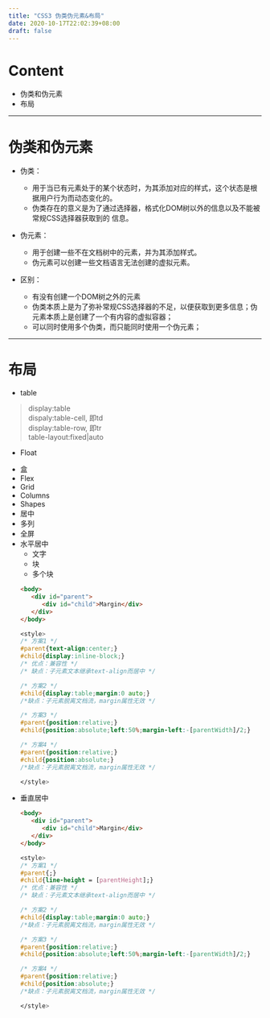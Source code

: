 ```yaml
---
title: "CSS3 伪类伪元素&布局"
date: 2020-10-17T22:02:39+08:00
draft: false
---
```

# Content
- 伪类和伪元素
- 布局
---
# 伪类和伪元素
- 伪类：
   - ⽤于当已有元素处于的某个状态时，为其添加对应的样式，这个状态是根据⽤户⾏为⽽动态变化的。
   - 伪类存在的意义是为了通过选择器，格式化DOM树以外的信息以及不能被常规CSS选择器获取到的
信息。

- 伪元素：
   - ⽤于创建⼀些不在⽂档树中的元素，并为其添加样式。
   - 伪元素可以创建⼀些⽂档语⾔⽆法创建的虚拟元素。
- 区别：
   - 有没有创建⼀个DOM树之外的元素
   - 伪类本质上是为了弥补常规CSS选择器的不⾜，以便获取到更多信息；伪元素本质上是创建了⼀个有内容的虚拟容器；
   - 可以同时使⽤多个伪类，⽽只能同时使⽤⼀个伪元素；
---
# 布局
- table

>   display:table  
>   dispaly:table-cell,  即td  
>   display:table-row,  即tr  
>   table-layout:fixed|auto   

- Float

>   

- 盒
- Flex
- Grid
- Columns 
- Shapes
- 居中
- 多列
- 全屏
- 水平居中
   - 文字
   - 块
   - 多个块
   ```html
   <body>
      <div id="parent">
         <div id="child">Margin</div>
      </div>
   </body>
   ```
   ```css
   <style>
   /* 方案1 */
   #parent{text-align:center;}
   #child{display:inline-block;}
   /* 优点：兼容性 */
   /* 缺点：子元素文本继承text-align而居中 */

   /* 方案2 */
   #child{display:table;margin:0 auto;}
   /*缺点：子元素脱离文档流，margin属性无效 */

   /* 方案3 */
   #parent{position:relative;}
   #child{position:absolute;left:50%;margin-left:-[parentWidth]/2;}

   /* 方案4 */
   #parent{position:relative;}
   #child{position:absolute;}
   /*缺点：子元素脱离文档流，margin属性无效 */

   </style>

   ```
- 垂直居中
   ```html
   <body>
      <div id="parent">
         <div id="child">Margin</div>
      </div>
   </body>
   ```
   ```css
   <style>
   /* 方案1 */
   #parent{;}
   #child{line-height = [parentHeight];}
   /* 优点：兼容性 */
   /* 缺点：子元素文本继承text-align而居中 */

   /* 方案2 */
   #child{display:table;margin:0 auto;}
   /*缺点：子元素脱离文档流，margin属性无效 */

   /* 方案3 */
   #parent{position:relative;}
   #child{position:absolute;left:50%;margin-left:-[parentWidth]/2;}

   /* 方案4 */
   #parent{position:relative;}
   #child{position:absolute;}
   /*缺点：子元素脱离文档流，margin属性无效 */

   </style>

   ```

